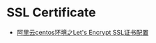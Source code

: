 # SSL Certificate

* [阿里云centos环境之Let's Encrypt SSL证书配置](https://blog.csdn.net/achenyuan/article/details/79021340)
